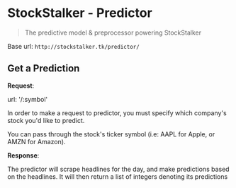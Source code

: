 # StockStalker - Predictor

> The predictive model & preprocessor powering StockStalker

Base url: `http://stockstalker.tk/predictor/`

## Get a Prediction

**Request**:

url: '/:symbol'

In order to make a request to predictor, you must specify which company's stock you'd like to predict.

You can pass through the stock's ticker symbol (i.e: AAPL for Apple, or AMZN for Amazon).

**Response**:

The predictor will scrape headlines for the day, and make predictions based on the headlines. It will then return a list of integers denoting its predictions
